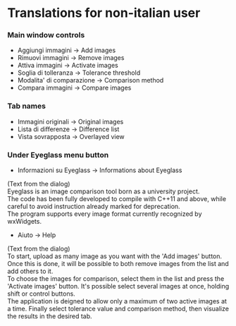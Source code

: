# Translations for non-italian user

### Main window controls
* Aggiungi immagini			-> Add images   
* Rimuovi immagini			-> Remove images
* Attiva immagini			-> Activate images
* Soglia di tolleranza		-> Tolerance threshold
* Modalita' di comparazione	-> Comparison method
* Compara immagini			-> Compare images

### Tab names
* Immagini originali		-> Original images
* Lista di differenze		-> Difference list
* Vista sovrapposta			-> Overlayed view

### Under Eyeglass menu button
* Informazioni su Eyeglass -> Informations about Eyeglass

(Text from the dialog)   
Eyeglass is an image comparison tool born as a university project.   
The code has been fully developed to compile with C++11 and above, while careful to avoid instruction already marked for deprecation.   
The program supports every image format currently recognized by wxWidgets.

* Aiuto -> Help

(Text from the dialog)  
To start, upload as many image as you want with the 'Add images' button.   
Once this is done, it will be possible to both remove images from the list and add others to it.   
To choose the images for comparison, select them in the list and press the 'Activate images' button. It's possible select several images at once, holding shift or control buttons.   
The application is deigned to allow only a maximum of two active images at a time.
Finally select tolerance value and comparison method, then visualize the results in the desired tab.

